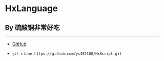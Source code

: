 # HxLanguage

## By 硫酸铜非常好吃

---

- [GitHub](https://github.com/ys452188/HxScript)

- ```bash
  git clone https://github.com/ys452188/HxScript.git
  ```
